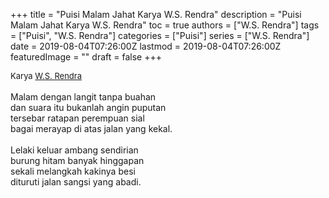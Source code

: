 +++
title = "Puisi Malam Jahat Karya W.S. Rendra"
description = "Puisi Malam Jahat Karya W.S. Rendra"
toc = true
authors = ["W.S. Rendra"]
tags = ["Puisi", "W.S. Rendra"]
categories = ["Puisi"]
series = ["W.S. Rendra"]
date = 2019-08-04T07:26:00Z
lastmod = 2019-08-04T07:26:00Z
featuredImage = ""
draft = false
+++

<div style="text-align: justify;">
<div style="font-size: small;">Karya <a href="/authors/w.s.-rendra/" target="_blank">W.S. Rendra</a></div><br />
Malam dengan langit tanpa buahan<br />dan suara itu bukanlah angin puputan<br />tersebar ratapan perempuan sial<br />bagai merayap di atas jalan yang kekal.<br /><br />Lelaki keluar ambang sendirian<br />burung hitam banyak hinggapan<br />sekali melangkah kakinya besi<br />dituruti jalan sangsi yang abadi.</div>
